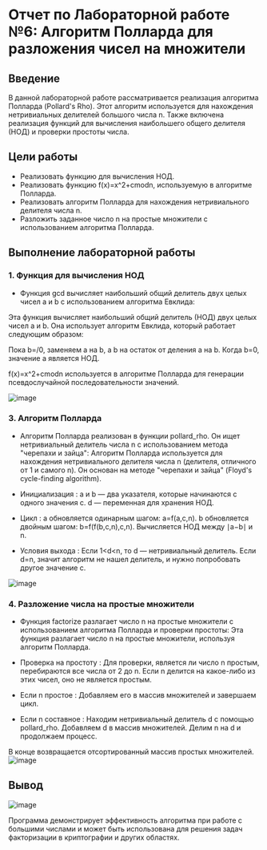 




# Отчет по Лабораторной работе №6: Алгоритм Полларда для разложения чисел на множители

## Введение
В данной лабораторной работе рассматривается реализация алгоритма Полларда (Pollard's Rho). Этот алгоритм используется для нахождения нетривиальных делителей большого числа n. Также включена реализация функций для вычисления наибольшего общего делителя (НОД) и проверки простоты числа.

## Цели работы
- Реализовать функцию для вычисления НОД.
- Реализовать функцию f(x)=x^2+cmodn, используемую в алгоритме Полларда.
- Реализовать алгоритм Полларда для нахождения нетривиального делителя числа n.
- Разложить заданное число n на простые множители с использованием алгоритма Полларда.

## Выполнение лабораторной работы

### 1. Функция для вычисления НОД
- Функция gcd вычисляет наибольший общий делитель двух целых чисел a и b с использованием алгоритма Евклида:

Эта функция вычисляет наибольший общий делитель (НОД) двух целых чисел a и b. Она использует алгоритм Евклида, который работает следующим образом:

Пока b=/0, заменяем a на b, а b на остаток от деления a на b.
Когда b=0, значение a является НОД.

f(x)=x^2+cmodn используется в алгоритме Полларда для генерации псевдослучайной последовательности значений.

![image](https://github.com/user-attachments/assets/6e068f60-7f0f-448f-8f58-6945c34e0bd2)


### 3. Алгоритм Полларда
- Алгоритм Полларда реализован в функции pollard_rho. Он ищет нетривиальный делитель числа n с использованием метода "черепахи и зайца":
Алгоритм Полларда используется для нахождения нетривиального делителя числа n (делителя, отличного от 1 и самого n). Он основан на методе "черепахи и зайца" (Floyd's cycle-finding algorithm).

- Инициализация :
a и b — два указателя, которые начинаются с одного значения c.
d — переменная для хранения НОД.
- Цикл :
a обновляется одинарным шагом: a=f(a,c,n).
b обновляется двойным шагом: b=f(f(b,c,n),c,n).
Вычисляется НОД между ∣a−b∣ и n.
- Условия выхода :
Если 1<d<n, то d — нетривиальный делитель.
Если d=n, значит алгоритм не нашел делитель, и нужно попробовать другое значение c.

![image](https://github.com/user-attachments/assets/cb3c051f-810c-4f6b-8914-f8123f9fa550)



### 4. Разложение числа на простые множители
- Функция factorize разлагает число n на простые множители с использованием алгоритма Полларда и проверки простоты:
Эта функция разлагает число n на простые множители, используя алгоритм Полларда.

- Проверка на простоту :
Для проверки, является ли число n простым, перебираются все числа от 2 до  n.
Если n делится на какое-либо из этих чисел, оно не является простым.
- Если n простое :
Добавляем его в массив множителей и завершаем цикл.
- Если n составное :
Находим нетривиальный делитель d с помощью pollard_rho.
Добавляем d в массив множителей.
Делим n на d и продолжаем процесс.

В конце возвращается отсортированный массив простых множителей.
![image](https://github.com/user-attachments/assets/f761d832-b3dd-49b6-8f5c-83632c337498)


## Вывод

![image](https://github.com/user-attachments/assets/e5ed4f54-167e-4e7f-90da-945b31618b78)

Программа демонстрирует эффективность алгоритма при работе с большими числами и может быть использована для решения задач факторизации в криптографии и других областях.

